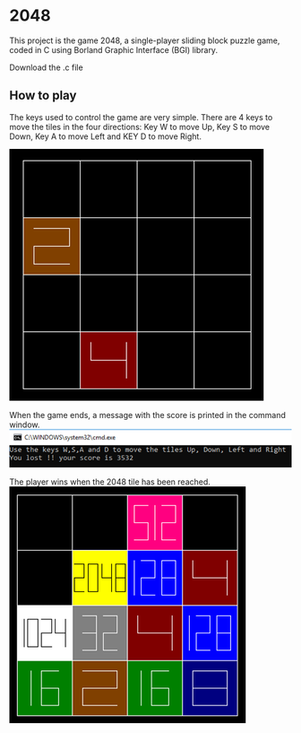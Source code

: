 # 2048

This project is the game 2048, a single-player sliding block puzzle game, coded in C using Borland Graphic Interface (BGI) library.  

Download the .c file

## How to play
The keys used to control the game are very simple. There are 4 keys to move the tiles in the four directions: Key W to move Up, Key S to move Down, Key A to move Left and KEY D to move Right.

![2048](https://github.com/mylinhlethien/2048/blob/master/2048.png)

When the game ends, a message with the score is printed in the command window.  
![messageconsole](https://github.com/mylinhlethien/2048/blob/master/2048console.png)

The player wins when the 2048 tile has been reached.  
![panelwin](https://github.com/mylinhlethien/2048/blob/master/2048win.png)
